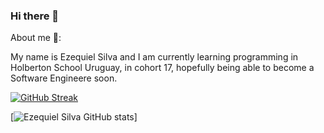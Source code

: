 ### Hi there 👋


About me 🌱:

My name is Ezequiel Silva and I am currently learning programming in Holberton School Uruguay, in cohort 17, hopefully being able to become a Software Engineere soon.

[![GitHub Streak](https://github-readme-streak-stats.herokuapp.com/?user=ezesilva95)](https://git.io/streak-stats)

[![Ezequiel Silva GitHub stats](https://github-readme-stats.vercel.app/api?username=ezesilva95show_icons=true&theme=radical)]

